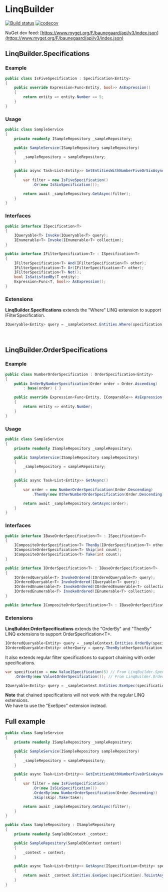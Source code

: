 # LinqBuilder
[![Build status](https://ci.appveyor.com/api/projects/status/2hw2qd46rwere3ef?svg=true)](https://ci.appveyor.com/project/Baune8D/linqbuilder)
[![codecov](https://codecov.io/gh/Baune8D/linqbuilder/branch/master/graph/badge.svg)](https://codecov.io/gh/Baune8D/linqbuilder)

NuGet dev feed: [https://www.myget.org/F/baunegaard/api/v3/index.json](https://www.myget.org/F/baunegaard/api/v3/index.json)


## LinqBuilder.Specifications

### Example
```csharp
public class IsFiveSpecification : Specification<Entity>
{
    public override Expression<Func<Entity, bool>> AsExpression()
    {
        return entity => entity.Number == 5;
    }
}
```

### Usage
```csharp
public class SampleService
{
    private readonly ISampleRepository _sampleRepository;

    public SampleService(ISampleRepository sampleRepository)
    {
        _sampleRepository = sampleRepository;
    }

    public async Task<List<Entity>> GetEntitiesWithNumberFiveOrSixAsync()
    {
        var filter = new IsFiveSpecification()
            .Or(new IsSixSpecification());

        return await _sampleRepository.GetAsync(filter);
    }
}
```

### Interfaces
```csharp
public interface ISpecification<T>
{
    IQueryable<T> Invoke(IQueryable<T> query);
    IEnumerable<T> Invoke(IEnumerable<T> collection);
}
```
```csharp
public interface IFilterSpecification<T> : ISpecification<T>
{
    IFilterSpecification<T> And(IFilterSpecification<T> other);
    IFilterSpecification<T> Or(IFilterSpecification<T> other);
    IFilterSpecification<T> Not();
    bool IsSatisfiedBy(T entity);
    Expression<Func<T, bool>> AsExpression();
}
```

### Extensions
**LinqBuilder.Specifications** extends the "Where" LINQ extension to support IFilterSpecification.
```csharp
IQueryable<Entity> query = _sampleContext.Entities.Where(specification);
```
<br/>

## LinqBuilder.OrderSpecifications

### Example
```csharp
public class NumberOrderSpecification : OrderSpecification<Entity>
{
    public OrderByNumberSpecification(Order order = Order.Ascending)
        : base(order) { }

    public override Expression<Func<Entity, IComparable>> AsExpression()
    {
        return entity => entity.Number;
    }
}
```

### Usage
```csharp
public class SampleService
{
    private readonly ISampleRepository _sampleRepository;

    public SampleService(ISampleRepository sampleRepository)
    {
        _sampleRepository = sampleRepository;
    }

    public async Task<List<Entity>> GetAsync()
    {
        var order = new NumberOrderSpecification(Order.Descending)
            .ThenBy(new OtherNumberOrderSpecification(Order.Descending));

        return await _sampleRepository.GetAsync(order);
    }
}
```

### Interfaces
```csharp
public interface IBaseOrderSpecification<T> : ISpecification<T>
{
    ICompositeOrderSpecification<T> ThenBy(IOrderSpecification<T> other);
    ICompositeOrderSpecification<T> Skip(int count);
    ICompositeOrderSpecification<T> Take(int count);
}
```
```csharp
public interface IOrderSpecification<T> : IBaseOrderSpecification<T>
{
    IOrderedQueryable<T> InvokeOrdered(IOrderedQueryable<T> query);
    IOrderedQueryable<T> InvokeOrdered(IQueryable<T> query);
    IOrderedEnumerable<T> InvokeOrdered(IOrderedEnumerable<T> collection);
    IOrderedEnumerable<T> InvokeOrdered(IEnumerable<T> collection);
}
```
```csharp
public interface ICompositeOrderSpecification<T> : IBaseOrderSpecification<T> { }
```

### Extensions
**LinqBuilder.OrderSpecifications** extends the "OrderBy" and "ThenBy" LINQ extensions to support OrderSpecification\<T\>.
```csharp
IOrderedQueryable<Entity> query = _sampleContext.Entities.OrderBy(specification);
IOrderedQueryable<Entity> otherQuery = query.ThenBy(otherSpecification);
```

It also extends regular filter specifications to support chaining with order specifications.
```csharp
var specification = new Value1Specification(5) // From LinqBuilder.Specifications
    .OrderBy(new Value1OrderSpecification()); // From LinqBuilder.OrderSpecifications

IQueryable<Entity> query = _sampleContext.Entities.ExeSpec(specification);
```
**Note** that chained specifications will not work with the regular LINQ extensions.  
We have to use the "ExeSpec" extension instead.

## Full example

```csharp
public class SampleService
{
    private readonly ISampleRepository _sampleRepository;

    public SampleService(ISampleRepository sampleRepository)
    {
        _sampleRepository = sampleRepository;
    }

    public async Task<List<Entity>> GetEntitiesWithNumberFiveOrSixAsync(int skip = 0, int take = int.MaxValue)
    {
        var filter = new IsFiveSpecification()
            .Or(new IsSixSpecification())
            .OrderBy(new NumberOrderSpecification(Order.Descending))
            .Skip(skip).Take(take);

        return await _sampleRepository.GetAsync(filter);
    }
}

public class SampleRepository : ISampleRepository
{
    private readonly SampleDbContext _context;

    public SampleRepository(SampleDbContext context)
    {
        _context = context;
    }

    public async Task<List<Entity>> GetAsync(ISpecification<Entity> specification)
    {
        return await _context.Entities.ExeSpec(specification).ToListAsync();
    }
}
```